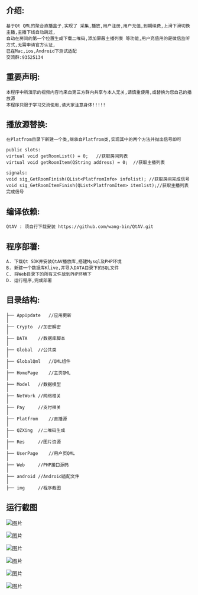 ## 介绍:
	基于Qt QML的聚合直播盒子,实现了 采集,播放,用户注册,用户充值,到期续费,上滑下滑切换主播,主播下线自动跳过,
	自动在房间的第一个位置生成下载二唯码,添加屏蔽主播列表 等功能,用户充值用的是微信监听方式,无需申请官方认证,
	已在Mac,ios,Android下测试适配
	交流群:93525134

## 重要声明:
	本程序中所演示的视频内容均来自第三方群内共享与本人无关,请慎重使用,或替换为您自己的播放源
	本程序只限于学习交流使用,请大家注意身体!!!!!
  
## 播放源替换:
	在Platfrom目录下新建一个类,继承自Platfrom类,实现其中的两个方法并抛出信号即可
	
	public slots:
	virtual void getRoomList() = 0;   //获取房间列表
	virtual void getRoomItem(QString address) = 0;  //获取主播列表
	
	signals:
	void sig_GetRoomFinish(QList<PlatfromInfo> infolist); //获取房间完成信号
	void sig_GetRoomItemFinish(QList<PlatfromItem> itemlist);//获取主播列表完成信号
	
	
	
## 编译依赖:
	QtAV : 须自行下载安装 https://github.com/wang-bin/QtAV.git
	
## 程序部署:
	A. 下载Qt SDK并安装QtAV播放库,搭建Mysql及PHP环境
	B. 新建一个数据库Klive,并导入DATA目录下的SQL文件
	C. 将Web目录下的所有文件放到PHP环境下
	D. 运行程序,完成部署
	
## 目录结构:
	├── AppUpdate   //应用更新
	│
	├── Crypto	//加密解密
	│
	├── DATA	//数据库脚本
	│
	├── Global	//公共类
	│
	├── GlobalQml	//QML组件
	│
	├── HomePage	//主页QML
	│
	├── Model	//数据模型
	│
	├── NetWork	//网络相关
	│
	├── Pay		//支付相关
	│
	├── Platfrom	//直播源
	│
	├── QZXing	//二唯码生成
	│
	├── Res		//图片资源
	│
	├── UserPage	//用户页QML
	│
	├── Web		//PHP接口源码
	│
	├── android	//Android适配文件
	│
	├── img		//程序截图
	
	
## 运行截图

![图片](https://github.com/32ns/KLive/blob/master/img/1.jpg)

![图片](https://github.com/32ns/KLive/blob/master/img/2.jpg)

![图片](https://github.com/32ns/KLive/blob/master/img/3.jpg)

![图片](https://github.com/32ns/KLive/blob/master/img/4.jpg)

![图片](https://github.com/32ns/KLive/blob/master/img/5.jpg)

![图片](https://github.com/32ns/KLive/blob/master/img/6.jpg)

